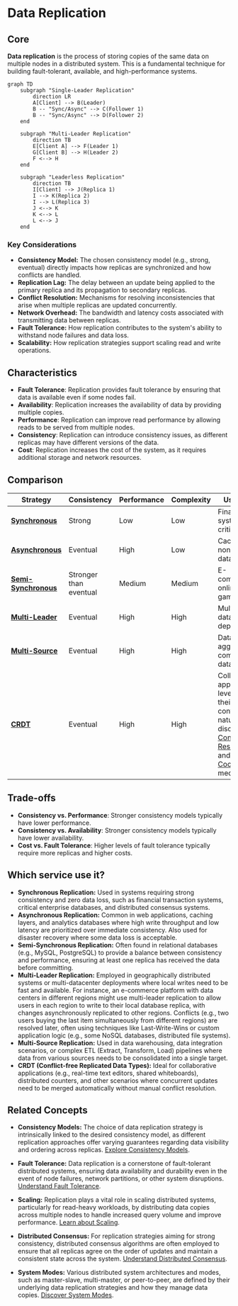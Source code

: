 # Data Replication

## Core

**Data replication** is the process of storing copies of the same data on multiple nodes in a distributed system. This is a fundamental technique for building fault-tolerant, available, and high-performance systems.

```mermaid
graph TD
    subgraph "Single-Leader Replication"
        direction LR
        A[Client] --> B(Leader)
        B -- "Sync/Async" --> C(Follower 1)
        B -- "Sync/Async" --> D(Follower 2)
    end

    subgraph "Multi-Leader Replication"
        direction TB
        E[Client A] --> F(Leader 1)
        G[Client B] --> H(Leader 2)
        F <--> H
    end

    subgraph "Leaderless Replication"
        direction TB
        I[Client] --> J(Replica 1)
        I --> K(Replica 2)
        I --> L(Replica 3)
        J <--> K
        K <--> L
        L <--> J
    end
```

### Key Considerations

-   **Consistency Model:** The chosen consistency model (e.g., strong, eventual) directly impacts how replicas are synchronized and how conflicts are handled.
-   **Replication Lag:** The delay between an update being applied to the primary replica and its propagation to secondary replicas.
-   **Conflict Resolution:** Mechanisms for resolving inconsistencies that arise when multiple replicas are updated concurrently.
-   **Network Overhead:** The bandwidth and latency costs associated with transmitting data between replicas.
-   **Fault Tolerance:** How replication contributes to the system's ability to withstand node failures and data loss.
-   **Scalability:** How replication strategies support scaling read and write operations.

## Characteristics

- **Fault Tolerance**: Replication provides fault tolerance by ensuring that data is available even if some nodes fail.
- **Availability**: Replication increases the availability of data by providing multiple copies.
- **Performance**: Replication can improve read performance by allowing reads to be served from multiple nodes.
- **Consistency**: Replication can introduce consistency issues, as different replicas may have different versions of the data.
- **Cost**: Replication increases the cost of the system, as it requires additional storage and network resources.

## Comparison

| Strategy | Consistency | Performance | Complexity | Use Case |
|---|---|---|---|---|
| **[Synchronous](./sync)** | Strong | Low | Low | Financial systems, critical data |
| **[Asynchronous](./async)** | Eventual | High | Low | Caching, non-critical data |
| **[Semi-Synchronous](./semi-sync)** | Stronger than eventual | Medium | Medium | E-commerce, online gaming |
| **[Multi-Leader](./multi-leader)** | Eventual | High | High | Multi-datacenter deployments |
| **[Multi-Source](./multi-source)** | Eventual | High | High | Data aggregation, complex data flows |
| **[CRDT](./crdt)** | Eventual | High | High | Collaborative applications, leveraging their conflict-free nature as discussed in [Conflict Resolution](../conflict-resolution/README.md) and as a [Coordination](../coordination/README.md) mechanism |

## Trade-offs

- **Consistency vs. Performance**: Stronger consistency models typically have lower performance.
- **Consistency vs. Availability**: Stronger consistency models typically have lower availability.
- **Cost vs. Fault Tolerance**: Higher levels of fault tolerance typically require more replicas and higher costs.

## Which service use it?

-   **Synchronous Replication:** Used in systems requiring strong consistency and zero data loss, such as financial transaction systems, critical enterprise databases, and distributed consensus systems.
-   **Asynchronous Replication:** Common in web applications, caching layers, and analytics databases where high write throughput and low latency are prioritized over immediate consistency. Also used for disaster recovery where some data loss is acceptable.
-   **Semi-Synchronous Replication:** Often found in relational databases (e.g., MySQL, PostgreSQL) to provide a balance between consistency and performance, ensuring at least one replica has received the data before committing.
-   **Multi-Leader Replication:** Employed in geographically distributed systems or multi-datacenter deployments where local writes need to be fast and available. For instance, an e-commerce platform with data centers in different regions might use multi-leader replication to allow users in each region to write to their local database replica, with changes asynchronously replicated to other regions. Conflicts (e.g., two users buying the last item simultaneously from different regions) are resolved later, often using techniques like Last-Write-Wins or custom application logic (e.g., some NoSQL databases, distributed file systems).
-   **Multi-Source Replication:** Used in data warehousing, data integration scenarios, or complex ETL (Extract, Transform, Load) pipelines where data from various sources needs to be consolidated into a single target.
-   **CRDT (Conflict-free Replicated Data Types):** Ideal for collaborative applications (e.g., real-time text editors, shared whiteboards), distributed counters, and other scenarios where concurrent updates need to be merged automatically without manual conflict resolution.

## Related Concepts

-   **Consistency Models:** The choice of data replication strategy is intrinsically linked to the desired consistency model, as different replication approaches offer varying guarantees regarding data visibility and ordering across replicas. [Explore Consistency Models](../consistency-models/README.md).

-   **Fault Tolerance:** Data replication is a cornerstone of fault-tolerant distributed systems, ensuring data availability and durability even in the event of node failures, network partitions, or other system disruptions. [Understand Fault Tolerance](../fault-tolerance/README.md).

-   **Scaling:** Replication plays a vital role in scaling distributed systems, particularly for read-heavy workloads, by distributing data copies across multiple nodes to handle increased query volume and improve performance. [Learn about Scaling](../scaling/README.md).

-   **Distributed Consensus:** For replication strategies aiming for strong consistency, distributed consensus algorithms are often employed to ensure that all replicas agree on the order of updates and maintain a consistent state across the system. [Understand Distributed Consensus](../distributed-consensus/README.md).

-   **System Modes:** Various distributed system architectures and modes, such as master-slave, multi-master, or peer-to-peer, are defined by their underlying data replication strategies and how they manage data copies. [Discover System Modes](../system-mode/README.md).
